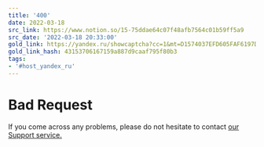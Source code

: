 ```yaml
---
title: '400'
date: 2022-03-18
src_link: https://www.notion.so/15-75ddae64c07f48afb7564c01b59ff5a9
src_date: '2022-03-18 20:33:00'
gold_link: https://yandex.ru/showcaptcha?cc=1&mt=D1574037EFD605FAF6197D73F1EF80B4619137B5001C51B61F6E0456FE6EF91379554EBFC597AEB96AC81B306B7DAC82668F9EF612E68A886EEEF043AD352499ADF6A22111F60847180EC150723A87554E24C7043BE948C7BD7FA3DED8687C2527772C6987532EA1E0945E5031AC4A6D7330B11D70308007E19C9CDAD5980951439BAF6491C0EF6AA594F7457C8490A835BB8B5796916FCB25FB464CB7E089285306BCF5641F7C10C9DE6550FFC8EAA2C757C1571E2BF002087826A13D6AE0A0C198411BEBDD1EDBABFDD6DE9C2E0D6D7FF7F0FD8E7B66439E73A5C35540C674A76EC66EF36CA48889AA785F5058EEB019E3DD9AC5&retpath=aHR0cHM6Ly95YW5kZXgucnUvbWFwcy9vcmcvNzUzODIyMjM4OTA__88ca9bde7c1584918c00b209bc9f56af&t=2%2F1715506960%2F8940ed9264f8b3e8d6312ffb23d5acd3&u=5d68b2ff-b90dac59-9ca0286-6b0d520b&s=a52a0d285a82202ebebf0481234db518
gold_link_hash: 43153706167159a887d9caaf795f80b3
tags:
- '#host_yandex_ru'
---
```




Bad Request
===========


If you come across any problems, please do not hesitate to contact [our Support service.](https://yandex.com/support/smart-captcha?form-unique_key=/#help)